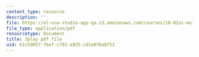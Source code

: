 ```yaml
---
content_type: resource
description: ''
file: https://ol-ocw-studio-app-qa.s3.amazonaws.com/courses/18-02sc-multivariable-calculus-fall-2010/61c5905776efc793a925cd1e076abf52_YwZYSTQs-Hk.pdf
file_type: application/pdf
resourcetype: Document
title: 3play pdf file
uid: 61c59057-76ef-c793-a925-cd1e076abf52
---
```

